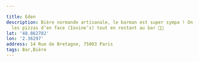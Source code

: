 ```yaml
---

title: Eden
description: Bière normande artisanale, le barman est super sympa ! On peut commander
  les pizzas d’en face (Iovine’s) tout en restant au bar 👌🏻
lat: '48.862782'
lon: '2.36297'
address: 14 Rue de Bretagne, 75003 Paris
tags: Bar,Bière
---
```

